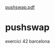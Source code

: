 [pushswap.pdf](https://github.com/mdiogenes/pushswap/files/8322672/pushswap.pdf)
# pushswap
exercici 42 barcelona
